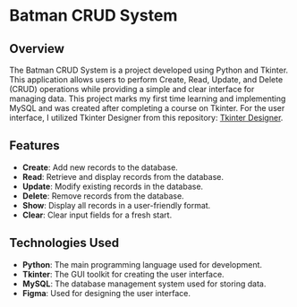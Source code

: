 # Batman CRUD System

## Overview

The Batman CRUD System is a project developed using Python and Tkinter. This application allows users to perform Create, Read, Update, and Delete (CRUD) operations while providing a simple and clear interface for managing data. This project marks my first time learning and implementing MySQL and was created after completing a course on Tkinter. For the user interface, I utilized Tkinter Designer from this repository: [Tkinter Designer](https://github.com/ParthJadhav/Tkinter-Designer).

## Features

- **Create**: Add new records to the database.
- **Read**: Retrieve and display records from the database.
- **Update**: Modify existing records in the database.
- **Delete**: Remove records from the database.
- **Show**: Display all records in a user-friendly format.
- **Clear**: Clear input fields for a fresh start.

## Technologies Used

- **Python**: The main programming language used for development.
- **Tkinter**: The GUI toolkit for creating the user interface.
- **MySQL**: The database management system used for storing data.
- **Figma**: Used for designing the user interface.
